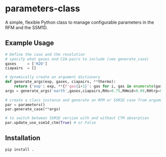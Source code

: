 # parameters-class
A simple, flexible Python class to manage configurable parameters in the RFM and the SSM1D.


## Example Usage
```python
# Define the case and the resolution
# specify what gases and CIA-pairs to include (see generate_case)
gases     = ['H2O']
ciapairs  = []

# dynamically create an argument dictionary
def generate_args(exp, gases, ciapairs, **thermo):
    return {'exp': exp, **{f'gas{i+1}': gas for i, gas in enumerate(gases)}, 'valid_ciapairs': ciapairs, **thermo}
args = generate_args('earth',gases,ciapairs,RHs=0.75,RHmid=0.99,RHtrp=0.75,uniform=1,Ts=315,Tmid=250,Ttrp=200)
        
# create a class instance and generate an RFM or SSM1D case from argument dictionary
par = parameters()
par.generate_case(**args)

# to switch between SSM1D version with and without CTM absorption
par.update_use_ssm1d_ctm(True) # or False
```

## Installation
```bash
pip install .
```
